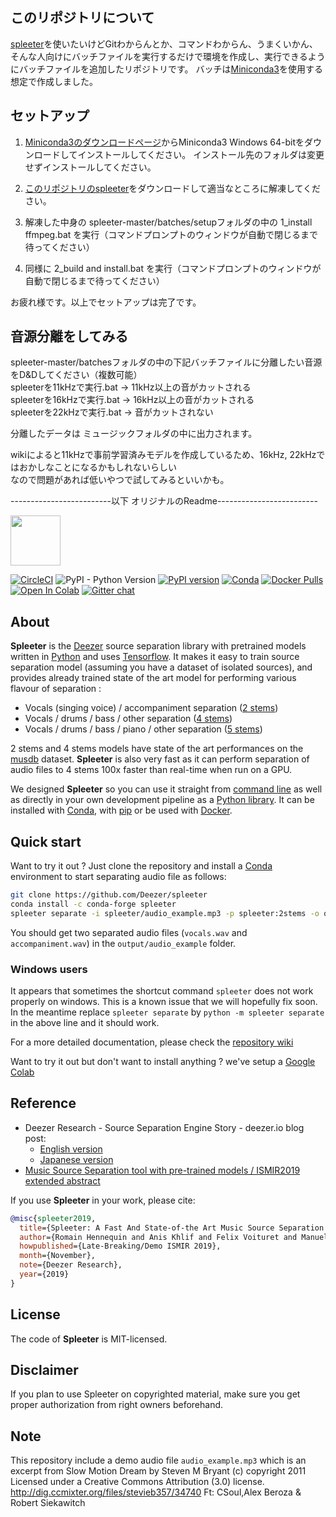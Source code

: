 ## このリポジトリについて
[spleeter](https://github.com/deezer/spleeter)を使いたいけどGitわからんとか、コマンドわからん、うまくいかん、そんな人向けにバッチファイルを実行するだけで環境を作成し、実行できるようにバッチファイルを追加したリポジトリです。
バッチは[Miniconda3](https://docs.conda.io/en/latest/miniconda.html)を使用する想定で作成しました。

## セットアップ
1. [Miniconda3のダウンロードページ](https://docs.conda.io/en/latest/miniconda.html)からMiniconda3 Windows 64-bitをダウンロードしてインストールしてください。
インストール先のフォルダは変更せずインストールしてください。

2. [このリポジトリのspleeter](https://github.com/OkamotoYuta/spleeter/archive/master.zip)をダウンロードして適当なところに解凍してください。

3. 解凍した中身の spleeter-master/batches/setupフォルダの中の 1_install ffmpeg.bat を実行（コマンドプロンプトのウィンドウが自動で閉じるまで待ってください）

4. 同様に 2_build and install.bat を実行（コマンドプロンプトのウィンドウが自動で閉じるまで待ってください）

お疲れ様です。以上でセットアップは完了です。

## 音源分離をしてみる
spleeter-master/batchesフォルダの中の下記バッチファイルに分離したい音源をD&Dしてください（複数可能）  
spleeterを11kHzで実行.bat   → 11kHz以上の音がカットされる  
spleeterを16kHzで実行.bat   → 16kHz以上の音がカットされる  
spleeterを22kHzで実行.bat   → 音がカットされない  
  
分離したデータは ミュージックフォルダの中に出力されます。  
  
wikiによると11kHzで事前学習済みモデルを作成しているため、16kHz, 22kHzではおかしなことになるかもしれないらしい  
なので問題があれば低いやつで試してみるといいかも。  
  
  
  
  
  
-------------------------以下 オリジナルのReadme-------------------------  
  
<img src="https://github.com/deezer/spleeter/raw/master/images/spleeter_logo.png" height="80" />

[![CircleCI](https://circleci.com/gh/deezer/spleeter/tree/master.svg?style=shield)](https://circleci.com/gh/deezer/spleeter/tree/master) ![PyPI - Python Version](https://img.shields.io/pypi/pyversions/spleeter) [![PyPI version](https://badge.fury.io/py/spleeter.svg)](https://badge.fury.io/py/spleeter) [![Conda](https://img.shields.io/conda/vn/conda-forge/spleeter)](https://anaconda.org/conda-forge/spleeter) [![Docker Pulls](https://img.shields.io/docker/pulls/researchdeezer/spleeter)](https://hub.docker.com/r/researchdeezer/spleeter) [![Open In Colab](https://colab.research.google.com/assets/colab-badge.svg)](https://colab.research.google.com/github/deezer/spleeter/blob/master/spleeter.ipynb) [![Gitter chat](https://badges.gitter.im/gitterHQ/gitter.png)](https://gitter.im/spleeter/community)



## About

**Spleeter** is the [Deezer](https://www.deezer.com/) source separation library with pretrained models
written in [Python](https://www.python.org/) and uses [Tensorflow](https://tensorflow.org/). It makes it easy
to train source separation model (assuming you have a dataset of isolated sources), and provides
already trained state of the art model for performing various flavour of separation :

* Vocals (singing voice) / accompaniment separation ([2 stems](https://github.com/deezer/spleeter/wiki/2.-Getting-started#using-2stems-model))
* Vocals / drums / bass / other separation ([4 stems](https://github.com/deezer/spleeter/wiki/2.-Getting-started#using-4stems-model))
* Vocals / drums / bass / piano / other separation ([5 stems](https://github.com/deezer/spleeter/wiki/2.-Getting-started#using-5stems-model))

2 stems and 4 stems models have state of the art performances on the [musdb](https://sigsep.github.io/datasets/musdb.html) dataset. **Spleeter** is also very fast as it can perform separation of audio files to 4 stems 100x faster than real-time when run on a GPU. 

We designed **Spleeter** so you can use it straight from [command line](https://github.com/deezer/spleeter/wiki/2.-Getting-started#usage)
as well as directly in your own development pipeline as a [Python library](https://github.com/deezer/spleeter/wiki/4.-API-Reference#separator). It can be installed with [Conda](https://github.com/deezer/spleeter/wiki/1.-Installation#using-conda),
with [pip](https://github.com/deezer/spleeter/wiki/1.-Installation#using-pip) or be used with
[Docker](https://github.com/deezer/spleeter/wiki/2.-Getting-started#using-docker-image).

## Quick start 

Want to try it out ? Just clone the repository and install a
[Conda](https://github.com/deezer/spleeter/wiki/1.-Installation#using-conda)
environment to start separating audio file as follows:

```bash
git clone https://github.com/Deezer/spleeter
conda install -c conda-forge spleeter
spleeter separate -i spleeter/audio_example.mp3 -p spleeter:2stems -o output
```
You should get two separated audio files (`vocals.wav` and `accompaniment.wav`)
in the `output/audio_example` folder.

### Windows users 

   It appears that sometimes the shortcut command `spleeter` does not work properly on windows. This is a known issue that we will hopefully fix soon. In the meantime replace `spleeter separate` by `python -m spleeter separate` in the above line and it should work.

For a more detailed documentation, please check the [repository wiki](https://github.com/deezer/spleeter/wiki)

Want to try it out but don't want to install anything ? we've setup a [Google Colab](https://colab.research.google.com/github/deezer/spleeter/blob/master/spleeter.ipynb)

## Reference


- Deezer Research - Source Separation Engine Story - deezer.io blog post:
    * [English version](https://deezer.io/releasing-spleeter-deezer-r-d-source-separation-engine-2b88985e797e)
    * [Japanese version](http://dzr.fm/splitterjp)
- [Music Source Separation tool with pre-trained models / ISMIR2019 extended abstract](http://archives.ismir.net/ismir2019/latebreaking/000036.pdf)

If you use **Spleeter** in your work, please cite:

```BibTeX
@misc{spleeter2019,
  title={Spleeter: A Fast And State-of-the Art Music Source Separation Tool With Pre-trained Models},
  author={Romain Hennequin and Anis Khlif and Felix Voituret and Manuel Moussallam},
  howpublished={Late-Breaking/Demo ISMIR 2019},
  month={November},
  note={Deezer Research},
  year={2019}
}
```

## License
The code of **Spleeter** is MIT-licensed.

## Disclaimer
If you plan to use Spleeter on copyrighted material, make sure you get proper authorization from right owners beforehand.

## Note
This repository include a demo audio file `audio_example.mp3` which is an excerpt
from Slow Motion Dream by Steven M Bryant (c) copyright 2011 Licensed under a Creative
Commons Attribution (3.0) license. http://dig.ccmixter.org/files/stevieb357/34740
Ft: CSoul,Alex Beroza & Robert Siekawitch
